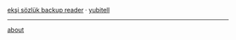 [ekşi sözlük backup reader](sozluk-backup-reader) · [yubitell](yubitell)

<hr>

[about](https://github.com/ssg)